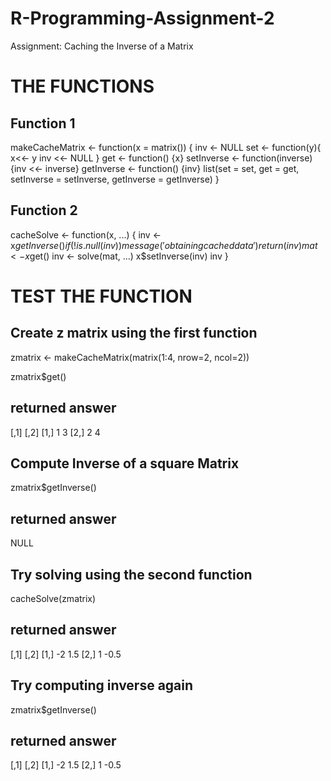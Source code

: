 # R-Programming-Assignment-2
Assignment: Caching the Inverse of a Matrix

# THE FUNCTIONS
## Function 1
makeCacheMatrix <- function(x = matrix()) {
  inv <- NULL
  set <- function(y){
    x<<- y
    inv <<- NULL
  }
  get <- function() {x}
  setInverse <- function(inverse) {inv <<- inverse}
  getInverse <- function() {inv}
  list(set = set, 
       get = get, 
       setInverse = setInverse, 
       getInverse = getInverse)
}

## Function 2
cacheSolve <- function(x, ...) {
  inv <- x$getInverse()
  if(!is.null(inv)){
    message('obtaining cached data')
    return(inv)
  }
  mat <- x$get()
  inv <- solve(mat, ...)
  x$setInverse(inv)
  inv
}

# TEST THE FUNCTION
## Create z matrix using the first function
zmatrix <- makeCacheMatrix(matrix(1:4, nrow=2, ncol=2))

zmatrix$get()
 
## returned answer
[,1] [,2]
[1,]    1    3
[2,]    2    4

## Compute Inverse of a square Matrix

zmatrix$getInverse()
 
## returned answer

NULL

## Try solving using the second function

cacheSolve(zmatrix)

## returned answer
[,1] [,2]
[1,]   -2  1.5
[2,]    1 -0.5


## Try computing inverse again

 zmatrix$getInverse()
 
## returned answer

[,1] [,2]
[1,]   -2  1.5
[2,]    1 -0.5
